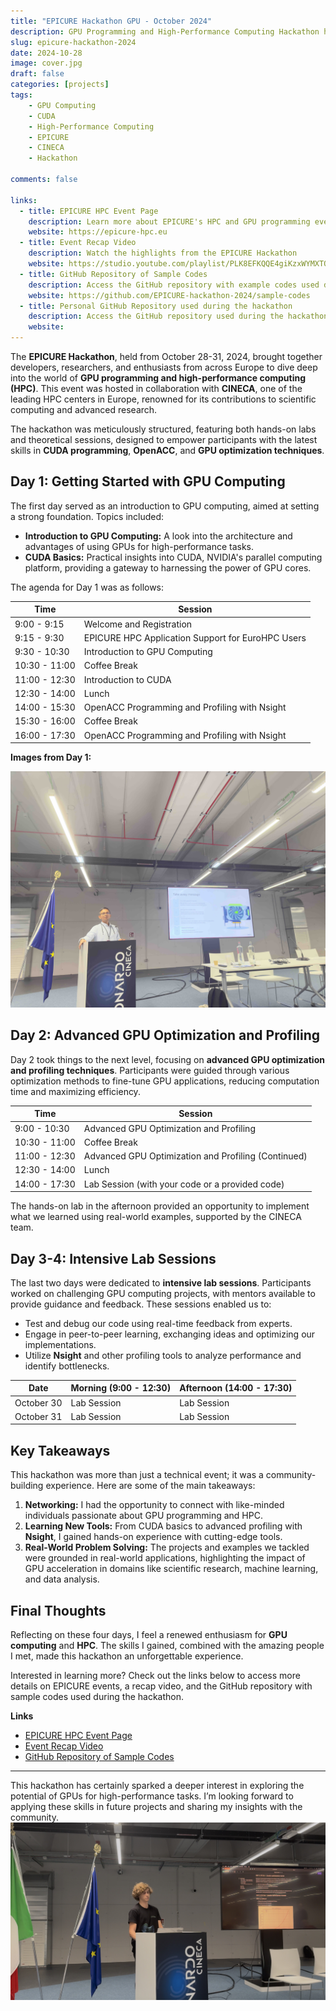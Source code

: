 ```yaml
---
title: "EPICURE Hackathon GPU - October 2024"
description: GPU Programming and High-Performance Computing Hackathon hosted by EPICURE and CINECA
slug: epicure-hackathon-2024
date: 2024-10-28
image: cover.jpg
draft: false
categories: [projects]
tags:
    - GPU Computing
    - CUDA
    - High-Performance Computing
    - EPICURE
    - CINECA
    - Hackathon

comments: false

links:
  - title: EPICURE HPC Event Page
    description: Learn more about EPICURE's HPC and GPU programming events
    website: https://epicure-hpc.eu
  - title: Event Recap Video
    description: Watch the highlights from the EPICURE Hackathon
    website: https://studio.youtube.com/playlist/PLK8EFKQQE4giKzxWYMXTO5niRR4t380hR/videos
  - title: GitHub Repository of Sample Codes
    description: Access the GitHub repository with example codes used during the hackathon
    website: https://github.com/EPICURE-hackathon-2024/sample-codes
  - title: Personal GitHub Repository used during the hackathon
    description: Access the GitHub repository used during the hackathon
    website: 
---
```


The **EPICURE Hackathon**, held from October 28-31, 2024, brought together developers, researchers, and enthusiasts from across Europe to dive deep into the world of **GPU programming and high-performance computing (HPC)**. This event was hosted in collaboration with **CINECA**, one of the leading HPC centers in Europe, renowned for its contributions to scientific computing and advanced research.

The hackathon was meticulously structured, featuring both hands-on labs and theoretical sessions, designed to empower participants with the latest skills in **CUDA programming**, **OpenACC**, and **GPU optimization techniques**.

## Day 1: Getting Started with GPU Computing
The first day served as an introduction to GPU computing, aimed at setting a strong foundation. Topics included:
- **Introduction to GPU Computing:** A look into the architecture and advantages of using GPUs for high-performance tasks.
- **CUDA Basics:** Practical insights into CUDA, NVIDIA's parallel computing platform, providing a gateway to harnessing the power of GPU cores.

The agenda for Day 1 was as follows:
  
| Time          | Session |
|---------------|---------|
| 9:00 - 9:15   | Welcome and Registration |
| 9:15 - 9:30   | EPICURE HPC Application Support for EuroHPC Users |
| 9:30 - 10:30  | Introduction to GPU Computing |
| 10:30 - 11:00 | Coffee Break |
| 11:00 - 12:30 | Introduction to CUDA |
| 12:30 - 14:00 | Lunch |
| 14:00 - 15:30 | OpenACC Programming and Profiling with Nsight |
| 15:30 - 16:00 | Coffee Break |
| 16:00 - 17:30 | OpenACC Programming and Profiling with Nsight |

**Images from Day 1:**

![Theory Part: Introduction to CUDA and GPU Programming](1.jpg)

## Day 2: Advanced GPU Optimization and Profiling

Day 2 took things to the next level, focusing on **advanced GPU optimization and profiling techniques**. Participants were guided through various optimization methods to fine-tune GPU applications, reducing computation time and maximizing efficiency.

| Time          | Session |
|---------------|---------|
| 9:00 - 10:30  | Advanced GPU Optimization and Profiling |
| 10:30 - 11:00 | Coffee Break |
| 11:00 - 12:30 | Advanced GPU Optimization and Profiling (Continued) |
| 12:30 - 14:00 | Lunch |
| 14:00 - 17:30 | Lab Session (with your code or a provided code) |

The hands-on lab in the afternoon provided an opportunity to implement what we learned using real-world examples, supported by the CINECA team.

## Day 3-4: Intensive Lab Sessions

The last two days were dedicated to **intensive lab sessions**. Participants worked on challenging GPU computing projects, with mentors available to provide guidance and feedback. These sessions enabled us to:
- Test and debug our code using real-time feedback from experts.
- Engage in peer-to-peer learning, exchanging ideas and optimizing our implementations.
- Utilize **Nsight** and other profiling tools to analyze performance and identify bottlenecks.

| Date       | Morning (9:00 - 12:30) | Afternoon (14:00 - 17:30) |
|------------|-------------------------|----------------------------|
| October 30 | Lab Session             | Lab Session                |
| October 31 | Lab Session             | Lab Session                |

## Key Takeaways

This hackathon was more than just a technical event; it was a community-building experience. Here are some of the main takeaways:
1. **Networking:** I had the opportunity to connect with like-minded individuals passionate about GPU programming and HPC.
2. **Learning New Tools:** From CUDA basics to advanced profiling with **Nsight**, I gained hands-on experience with cutting-edge tools.
3. **Real-World Problem Solving:** The projects and examples we tackled were grounded in real-world applications, highlighting the impact of GPU acceleration in domains like scientific research, machine learning, and data analysis.

## Final Thoughts

Reflecting on these four days, I feel a renewed enthusiasm for **GPU computing** and **HPC**. The skills I gained, combined with the amazing people I met, made this hackathon an unforgettable experience.

Interested in learning more? Check out the links below to access more details on EPICURE events, a recap video, and the GitHub repository with sample codes used during the hackathon.

**Links**

- [EPICURE HPC Event Page](https://epicure-hpc.eu)
- [Event Recap Video](https://www.youtube.com/watch?v=EPICURE_hackathon2024)
- [GitHub Repository of Sample Codes](https://github.com/EPICURE-hackathon-2024/sample-codes)

---

This hackathon has certainly sparked a deeper interest in exploring the potential of GPUs for high-performance tasks. I’m looking forward to applying these skills in future projects and sharing my insights with the community.
![Me Presenting our results of the Lab sessions of the two days before](3.jpeg)

